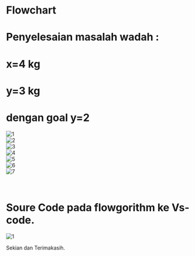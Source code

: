 # Flowchart 
# Penyelesaian masalah wadah : <br/>
# x=4 kg <br/>
# y=3 kg <br/>
# dengan goal y=2 <br/>

![1](https://user-images.githubusercontent.com/92990909/139201455-94cdd3c6-1dca-4130-9e65-bbccf543a2a3.jpg)
<br/>
![2](https://user-images.githubusercontent.com/92990909/139201459-72151eb4-68f7-4731-a1c6-e5ed3d5b1a1a.jpg)
<br/>
![3](https://user-images.githubusercontent.com/92990909/139201472-d03a9883-a4b4-46ea-a401-df18fa02d023.jpg)
<br/>
![4](https://user-images.githubusercontent.com/92990909/139201481-105c677b-8ec8-4d2e-8762-6dc829fbb5fd.jpg)
<br/>
![5](https://user-images.githubusercontent.com/92990909/139201486-76f66387-1220-463e-9bcb-ef6e53cce724.jpg)
<br/>
![6](https://user-images.githubusercontent.com/92990909/139201494-5492c00e-1067-44f4-abc4-856e8343659b.jpg)
<br/>
![7](https://user-images.githubusercontent.com/92990909/139201499-d3cb8698-80bb-44e7-80a1-bff706300c1d.jpg)
<br/>
<br/>
<br/>
# Soure Code pada flowgorithm ke Vs- code.

![1](https://user-images.githubusercontent.com/92990909/139203258-02486b12-b7de-4041-b092-6ef30fe6c0aa.jpg)
<br/>

Sekian dan Terimakasih.
